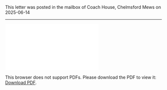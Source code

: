 This letter was posted in the mailbox of Coach House, Chelmsford Mews on 2025-06-14

---

<object data="2025-06-14-Gardeners-Cottage-Parking-letter-to-Coach-House.pdf" type="application/pdf" width="700px" height="700px">
  <embed src="2025-06-14-Gardeners-Cottage-Parking-letter-to-Coach-House.pdf">
    <p>This browser does not support PDFs. Please download the PDF to view it: <a href="2025-06-14-Gardeners-Cottage-Parking-letter-to-Coach-House.pdf">Download PDF</a>.</p>
  </embed>
</object>
